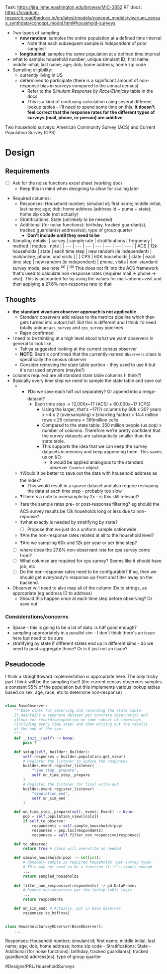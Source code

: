 Task: https://jira.ihme.washington.edu/browse/MIC-3652
RT docs: https://vivarium-research.readthedocs.io/en/latest/models/concept_models/vivarium_census_synthdata/concept_model.html#household-surveys

- Two types of sampling
	- **new random**: samples the entire population at a defined time interval
		- Note that each subsequent sample is *independent* of prior samples!
	- **longitudinal**: samples the *same* population at a defined time interval
- what to sample: household number; unique simulant ID; first name; middle initial; last name; age; dob; home address; home zip code
- Sampling eligibility: 
	- currently living in US
	- determined to participate (there is a significant amount of non-response bias in surveys compared to the annual census)
		- Refer to the *Simulant Response by Race/Ethnicity* table in the docs
		- This is a kind of confusing calculation using several different lookup tables - I'll need to spend some time on this. **It doesn't feel correct that the response rates for the different types of surveys (mail, phone, in-person) are additive**

Two household surveys: American Community Survey (ACS) and Current Population Survey (CPS)

# Design
## Requirements
- [ ] Ask for the noise functions excel sheet (working doc)
	- Keep this in mind when designing to allow for scaling later
- Required columns:
	- Responses: Household number; simulant id; first name; middle initial; last name; age; dob; home address (address id + puma + state); home zip code (not actually)
	- Stratifications: State (unlinkely to be needed)
	- Additional (for noise functions): birthday, tracked guardian(s), tracked guardian(s) address(es), type of group quarter 
		- **Don't include until they need to be**
- Sampling details:
| survey | sample rate | stratifications | frequency | method | modes | note |
| --- | --- | --- | --- | --- | --- | --- |
| ACS | 12k households | state | each time step | new random (ie independent) | mail/online, phone, and visits |  |
| CPS | 60K households | state | each time step | new random (ie independent) | phone, visits  | non-standard survey mode; see note <sup>(a)</sup> |
<sup>(a)</sup> This does not fit into the ACS framework that's used to calculate non-response rates (requires mail -> phone -> visit). This is accounted for by using the values for mail+phone+visit and then applying a 27.6% non-response rate to that

## Thoughts
- **the standard vivarium observer approach is not applicable**
	- Standard observers add values to the metrics pipeline which then gets turned into output.hdf. But this is different and I think I'd need totally unique `acs_survey` and `cps_survey` pipelines
	- Rajan confirmed
- I need to be thinking at a high level about what we want observers in general to look like
	- Tahiya suggested looking at the current census observer
	- **NOTE**: Beatrix confirmed that the currently-named `Observers` class is specifically the census observer
	- Consider removing the state table portion - they used to use it but it's not used anymore (maybe?)
- columns required are all standard state table columns (I think?)
- Basically every time step we need to sample the state table and save out
	- - ❓Do we save each hdf out separately? Or append into a mega-dataset?
		- Each time step -> 12,000x~17 (ACS) + 60,000x~17 (CPS)
			- Using the larger, that's ~17(?) columns by 60k x 30? years x ~4 x 2 (oversampling) x (sharding factor) < 14.4 million rows x 25 columns = 360million cells
			- Compared to the state table: 350 million people (us pop) x number of columns. Therefore we're pretty confident that the survey datasets are substantially smaller than the state table.
			- This supports the idea that we can keep the survey datasets in memory and keep appending them. This saves us on I/O.
				- It would be applied analogous to the standard observer `Counter` object.
	- ❓Would it be better to save out the data with household address as the index?
		- This would result in a sparse dataset and also require reshaping the data at each time step - probably too slow
	- ❓There's a note to oversample by 2x - is this still relevant?
	- ❓are the sample rates pre- or post-response filtering? eg should the ACS survey results be 12k houeholds long or less due to non-reponse?
	- ❓what exactly is needed by stratifying by state?
		- [ ] Propose that we just do a uniform sample nationwide
	- ❓Are the non-response rates related at all to the household level?
	- ❓Are we sampling 60k and 12k per year or per time step?
	- [ ] where does the 27.6% non-observant rate for cps survey come from?
	- [ ] What columsn are required for cps survey? Seems like it should have job, etc
	- [ ] Do the non-response rates need to be configurable? If so, then we should get everybody's response up-front and filter away on the backend.
- Observer will need to also map all of the column IDs to strings, as appropriate (eg address ID to address)
	- Should this happen once at each time step before observing? Or save out

### Considerations/concerns
- Space - this is going to be a lot of data. is hdf good enough?
- sampling appropriately in a parallel sim - I don't think there's an issue here but need to be sure
- stratifying by state if different states end up in different sims - do we need to post-aggregate those? Or is it just not an issue?

## Pseudocode
I think a straightfoward implementation is appropriate here. The only tricky part I think will be the sampling itself (the current census observers samples a constant 95% of the population but this implements various lookup tables based on sex, age, race, etc to determine non-response)
``` python

class BaseObserver:
	"""Base class for observing and recording the state table.
	It maintains a separate dataset per concrete observation and
	allows for recording/updating on some subset of timesteps
	(including every time step) and then writing out the results
	at the end of the sim.
	"""
	def __init__(self) -> None:
		pass ?

	def setup(self, builder: Builder):
		self.responses = builder.population.get_view()
		# Register the listener to update the responses
		builder.event.register_listener(
			"time_step__prepare",
			self.on_time_step__prepare
		)
		# Register the listener for final write-out
		builder.event.register_listener(
			"simulation_end",
			self.on_sim_end
		)

	def on_time_step__prepare(self, event: Event) -> None:
		pop = self.population_view([cols])
		if self.to_observe:
			respondents = self.sample_households(pop)
			responses = pop.loc[respondents]
			responses = self.filter_non_responsive(responses)

	def to_observe:
		return True # class will overwrite as needed

	def sample_households(pop) -> set[int]:
		# Ramdomly sample 2x required households (per survey type)
		# This may not need to be a function if it's simple enough
		...
		return sampled_households
	
	def filter_non_responsive(respondents) -> pd.DataFrame:
		# Remove non-observers per the lookup table logic
		...
		return respondents

	def on_sim_end: # Actually, put in base observer
		responses.to_hdf(xxx)


class HouseholdSurveyObserver(BaseObserver):
	...
```

 Responses: Household number; simulant id; first name; middle initial; last name; age; dob; home address; home zip code
	- Stratifications: State
	- Additional (for noise functions): birthday, tracked guardian(s), tracked guardian(s) address(es), type of group quarter 

#Designs/PRL/HouseholdSurveys
